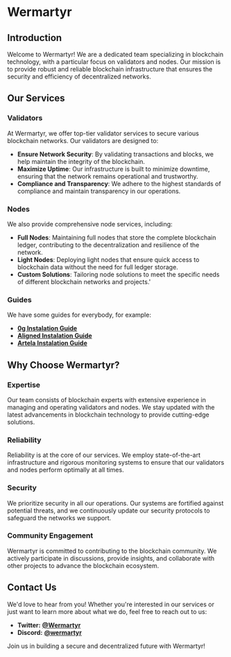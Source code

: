 # Wermartyr

## Introduction

Welcome to Wermartyr! We are a dedicated team specializing in blockchain technology, with a particular focus on validators and nodes. Our mission is to provide robust and reliable blockchain infrastructure that ensures the security and efficiency of decentralized networks.

## Our Services

### Validators

At Wermartyr, we offer top-tier validator services to secure various blockchain networks. Our validators are designed to:
- **Ensure Network Security**: By validating transactions and blocks, we help maintain the integrity of the blockchain.
- **Maximize Uptime**: Our infrastructure is built to minimize downtime, ensuring that the network remains operational and trustworthy.
- **Compliance and Transparency**: We adhere to the highest standards of compliance and maintain transparency in our operations.

### Nodes

We also provide comprehensive node services, including:
- **Full Nodes**: Maintaining full nodes that store the complete blockchain ledger, contributing to the decentralization and resilience of the network.
- **Light Nodes**: Deploying light nodes that ensure quick access to blockchain data without the need for full ledger storage.
- **Custom Solutions**: Tailoring node solutions to meet the specific needs of different blockchain networks and projects.'

### Guides

We have some guides for everybody, for example:
- [**0g Instalation Guide**](https://github.com/Wermartyr/instructions/blob/main/0gInstallation.md)
- [**Aligned Instalation Guide**](https://github.com/Wermartyr/instructions/blob/main/AlignedInstallation.md)
- [**Artela Instalation Guide**](https://github.com/Wermartyr/instructions/blob/main/ArtelaInstallation.md)

## Why Choose Wermartyr?

### Expertise

Our team consists of blockchain experts with extensive experience in managing and operating validators and nodes. We stay updated with the latest advancements in blockchain technology to provide cutting-edge solutions.

### Reliability

Reliability is at the core of our services. We employ state-of-the-art infrastructure and rigorous monitoring systems to ensure that our validators and nodes perform optimally at all times.

### Security

We prioritize security in all our operations. Our systems are fortified against potential threats, and we continuously update our security protocols to safeguard the networks we support.

### Community Engagement

Wermartyr is committed to contributing to the blockchain community. We actively participate in discussions, provide insights, and collaborate with other projects to advance the blockchain ecosystem.

## Contact Us

We'd love to hear from you! Whether you're interested in our services or just want to learn more about what we do, feel free to reach out to us:

- **Twitter:** **[@Wermartyr](https://x.com/Wermartyr)**
- **Discord:** **[@wermartyr](https://discordapp.com/users/846596268556943393)**

Join us in building a secure and decentralized future with Wermartyr!
